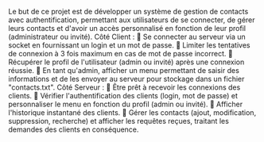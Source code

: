 Le but de ce projet est de développer un système de gestion de contacts
avec authentification, permettant aux utilisateurs de se connecter, de
gérer leurs contacts et d'avoir un accès personnalisé en fonction de leur
profil (administrateur ou invité).
Côté Client :
 Se connecter au serveur via un socket en fournissant un login et un
mot de passe.
 Limiter les tentatives de connexion à 3 fois maximum en cas de mot
de passe incorrect.
 Récupérer le profil de l'utilisateur (admin ou invité) après une
connexion réussie.
 En tant qu'admin, afficher un menu permettant de saisir des
informations et de les envoyer au serveur pour stockage dans un
fichier "contacts.txt".
Côté Serveur :
 Être prêt à recevoir les connexions des clients.
 Vérifier l'authentification des clients (login, mot de passe) et
personnaliser le menu en fonction du profil (admin ou invité).
 Afficher l'historique instantané des clients.
 Gérer les contacts (ajout, modification, suppression, recherche) et
afficher les requêtes reçues, traitant les demandes des clients en
conséquence.
